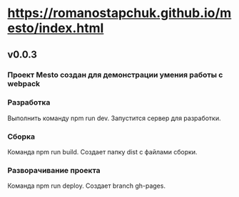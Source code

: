 # https://romanostapchuk.github.io/mesto/index.html

## v0.0.3

### Проект Mesto создан для демонстрации умения работы с webpack

### Разработка

Выполнить команду npm run dev. Запустится сервер для разработки.

### Сборка 

Команда npm run build. Cоздает папку dist с файлами сборки.

### Разворачивание проекта

Команда npm run deploy. Создает branch gh-pages.